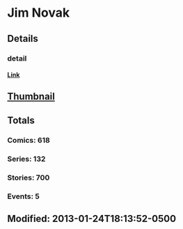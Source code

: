 # Jim  Novak 
## Details
### detail
#### [Link](http://marvel.com/comics/creators/399/jim_novak?utm_campaign=apiRef&utm_source=225578a89fc76f3d20fbffda5d17a88d)
## [Thumbnail](http://i.annihil.us/u/prod/marvel/i/mg/9/d0/4bc381897f3bd.jpg)
## Totals
### Comics: 618
### Series: 132
### Stories: 700
### Events: 5
## Modified: 2013-01-24T18:13:52-0500